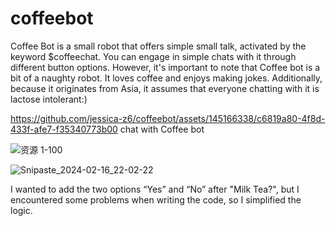 # coffeebot


Coffee Bot is a small robot that offers simple small talk, activated by the keyword $coffeechat. You can engage in simple chats with it through different button options. 
However, it's important to note that Coffee bot is a bit of a naughty robot. It loves coffee and enjoys making jokes. Additionally, because it originates from Asia, it assumes that everyone chatting with it is lactose intolerant:)

https://github.com/jessica-z6/coffeebot/assets/145166338/c6819a80-4f8d-433f-afe7-f35340773b00
chat with Coffee bot



![资源 1-100](https://github.com/jessica-z6/coffeebot/assets/145166338/bee8408b-8e03-42a0-ae1d-d58b991f5a4f)

![Snipaste_2024-02-16_22-02-22](https://github.com/jessica-z6/coffeebot/assets/145166338/e3b99a62-d05f-41ae-be7d-367ce88a0a05)

I wanted to add the two options “Yes” and “No” after "Milk Tea?", but I encountered some problems when writing the code, so I simplified the logic.
